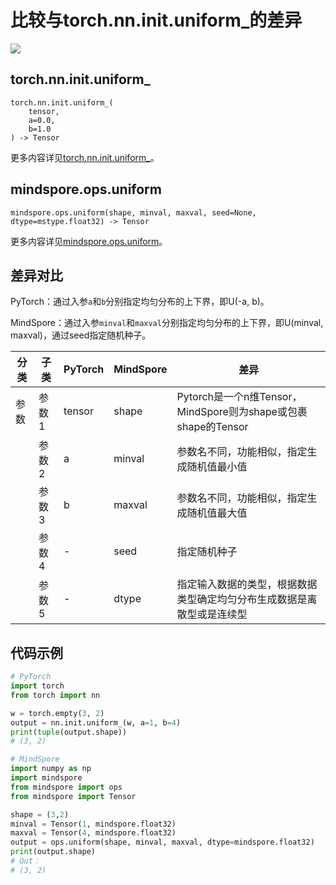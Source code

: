 # 比较与torch.nn.init.uniform_的差异

<a href="https://gitee.com/mindspore/docs/blob/master/docs/mindspore/source_zh_cn/note/api_mapping/pytorch_diff/Uniform.md" target="_blank"><img src="https://mindspore-website.obs.cn-north-4.myhuaweicloud.com/website-images/master/resource/_static/logo_source.png"></a>

## torch.nn.init.uniform_

```text
torch.nn.init.uniform_(
    tensor,
    a=0.0,
    b=1.0
) -> Tensor
```

更多内容详见[torch.nn.init.uniform_](https://pytorch.org/docs/1.8.1/nn.init.html#torch.nn.init.uniform_)。

## mindspore.ops.uniform

```text
mindspore.ops.uniform(shape, minval, maxval, seed=None, dtype=mstype.float32) -> Tensor
```

更多内容详见[mindspore.ops.uniform](https://www.mindspore.cn/docs/zh-CN/master/api_python/ops/mindspore.ops.uniform.html)。

## 差异对比

PyTorch：通过入参`a`和`b`分别指定均匀分布的上下界，即U(-a, b)。

MindSpore：通过入参`minval`和`maxval`分别指定均匀分布的上下界，即U(minval, maxval)，通过seed指定随机种子。

| 分类 | 子类 |PyTorch | MindSpore | 差异 |
| --- | --- | --- | --- |---|
|参数 | 参数1 | tensor | shape         | Pytorch是一个n维Tensor，MindSpore则为shape或包裹shape的Tensor   |
|  | 参数2 | a       | minval          | 参数名不同，功能相似，指定生成随机值最小值   |
|  | 参数3 | b       | maxval         | 参数名不同，功能相似，指定生成随机值最大值 |
|  | 参数4 | -       | seed          | 指定随机种子 |
|  | 参数5 | -       | dtype         | 指定输入数据的类型，根据数据类型确定均匀分布生成数据是离散型或是连续型 |

## 代码示例

```python
# PyTorch
import torch
from torch import nn

w = torch.empty(3, 2)
output = nn.init.uniform_(w, a=1, b=4)
print(tuple(output.shape))
# (3, 2)

# MindSpore
import numpy as np
import mindspore
from mindspore import ops
from mindspore import Tensor

shape = (3,2)
minval = Tensor(1, mindspore.float32)
maxval = Tensor(4, mindspore.float32)
output = ops.uniform(shape, minval, maxval, dtype=mindspore.float32)
print(output.shape)
# Out：
# (3, 2)
```
